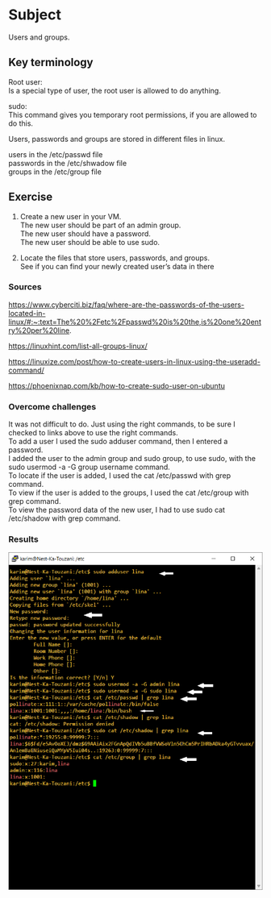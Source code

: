# Subject
Users and groups.

## Key terminology
Root user:  
Is a special type of user, the root user is allowed to do anything.  

sudo:  
This command gives you temporary root permissions, if you are allowed to do this.  

Users, passwords and groups are stored in different files in linux.  

users in the /etc/passwd file  
passwords in the /etc/shwadow file  
groups in the /etc/group file

## Exercise  
1) Create a new user in your VM.  
The new user should be part of an admin group.  
The new user should have a password.  
The new user should be able to use sudo.  

2) Locate the files that store users, passwords, and groups.  
See if you can find your newly created user’s data in there

### Sources
https://www.cyberciti.biz/faq/where-are-the-passwords-of-the-users-located-in-linux/#:~:text=The%20%2Fetc%2Fpasswd%20is%20the,is%20one%20entry%20per%20line.  

https://linuxhint.com/list-all-groups-linux/  

https://linuxize.com/post/how-to-create-users-in-linux-using-the-useradd-command/  

https://phoenixnap.com/kb/how-to-create-sudo-user-on-ubuntu



### Overcome challenges  
It was not difficult to do. Just using the right commands, to be sure I checked to links above to use the right commands.  
To add a user I used the sudo adduser command, then I entered a password.  
I added the user to the admin group and sudo group, to use sudo, with the sudo usermod -a -G group username command.  
To locate if the user is added, I used the cat /etc/passwd with grep command.  
To view if the user is added to the groups, I used the cat /etc/group with grep command.  
To view the password data of the new user, I had to use sudo cat /etc/shadow with grep command.


### Results  
![image of results](https://raw.githubusercontent.com/Techgrounds-Cloud-9/cloud-9-karimtouzani24/main/00_includes/LNX_04_UG.png)
